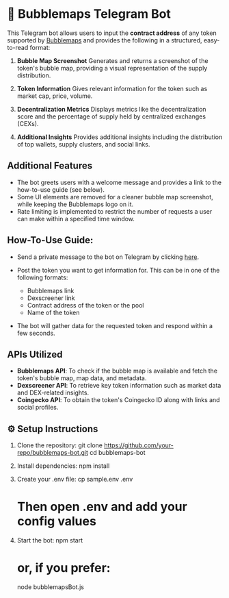 # 🧠 Bubblemaps Telegram Bot

This Telegram bot allows users to input the **contract address** of any token supported by [Bubblemaps](https://www.bubblemaps.io) and provides the following in a structured, easy-to-read format:

1. **Bubble Map Screenshot**
   Generates and returns a screenshot of the token's bubble map, providing a visual representation of the supply distribution.

2. **Token Information**
   Gives relevant information for the token such as market cap, price, volume.

3. **Decentralization Metrics**
   Displays metrics like the decentralization score and the percentage of supply held by centralized exchanges (CEXs).

4. **Additional Insights**
   Provides additional insights including the distribution of top wallets, supply clusters, and social links.

## Additional Features

- The bot greets users with a welcome message and provides a link to the how-to-use guide (see below).
- Some UI elements are removed for a cleaner bubble map screenshot, while keeping the Bubblemaps logo on it.
- Rate limiting is implemented to restrict the number of requests a user can make within a specified time window.

## How-To-Use Guide:
- Send a private message to the bot on Telegram by clicking [here](https://t.me/bot_username).
- Post the token you want to get information for. This can be in one of the following formats:
   - Bubblemaps link
   - Dexscreener link
   - Contract address of the token or the pool
   - Name of the token

- The bot will gather data for the requested token and respond within a few seconds.

## APIs Utilized

- **Bubblemaps API**: To check if the bubble map is available and fetch the token's bubble map, map data, and metadata.
- **Dexscreener API**: To retrieve key token information such as market data and DEX-related insights.
- **Coingecko API**: To obtain the token's Coingecko ID along with links and social profiles.

## ⚙️ Setup Instructions

1. Clone the repository:
   git clone https://github.com/your-repo/bubblemaps-bot.git
   cd bubblemaps-bot

2. Install dependencies:
   npm install

3. Create your .env file:
   cp sample.env .env
   # Then open .env and add your config values

4. Start the bot:
   npm start
   # or, if you prefer:
   node bubblemapsBot.js
